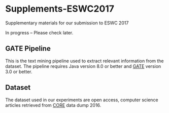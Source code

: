 # Supplements-ESWC2017
Supplementary materials for our submission to ESWC 2017

In progress – Please check later.

## GATE Pipeline
This is the text mining pipeline used to extract relevant information from the dataset. The pipeline requires Java version 8.0 or better and [GATE](www.gate.ac.uk) version 3.0 or better.

## Dataset
The dataset used in our experiments are open access, computer science articles retrieved from [CORE](http://core.ac.uk) data dump 2016.
